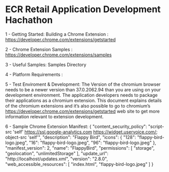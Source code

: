 ECR Retail Application Development Hachathon
================
1 - Getting Started: Building a Chrome Extension : https://developer.chrome.com/extensions/getstarted

2 - Chrome Extension Samples : https://developer.chrome.com/extensions/samples

3 - Useful Samples: Samples Directory

4 - Platform Requirements : 

5 - Test Enviroment & Development: 
The Version of the chromium browser needs to be a newer version than 37.0.2062.94 than you are using on your development environment.
The application developers needs to package their applications as a chromium extension. This document explains details of the chromium extensions and it’s also possible to go to chromium’s https://developer.chrome.com/extensions/getstarted web site to get more information relevant to extension development.

6 - Sample Chrome Extension Manifest: 
{
   "content_security_policy": "script-src 'self' https://ssl.google-analytics.com https://widget.uservoice.com/; object-src 'self'",
   "description": "Flappy Bird",
   "icons": {
      "128": "flappy-bird-logo.jpeg",
      "16": "flappy-bird-logo.jpeg",
      "96": "flappy-bird-logo.jpeg"
   },
   "manifest_version": 2,
   "name": "FlappyBird",
   "permissions": [ "storage", "geolocation", "unlimitedStorage" ],
   "update_url": "http://localhost/updates.xml",
   "version": "2.8.0",
   "web_accessible_resources": [ "index.html", "flappy-bird-logo.jpeg" ]
}



